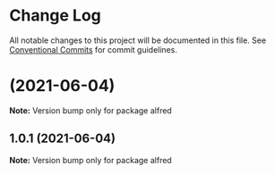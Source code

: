 # Change Log

All notable changes to this project will be documented in this file.
See [Conventional Commits](https://conventionalcommits.org) for commit guidelines.

#  (2021-06-04)

**Note:** Version bump only for package alfred





## 1.0.1 (2021-06-04)

**Note:** Version bump only for package alfred
